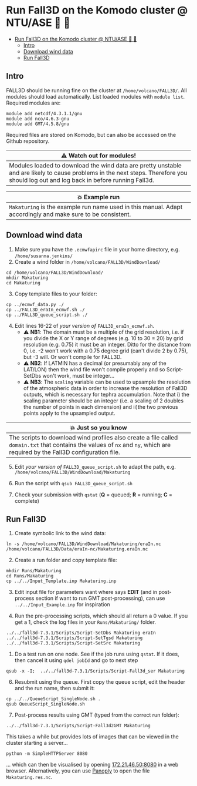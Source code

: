 # Run Fall3D on the Komodo cluster @ NTU/ASE :volcano: :tiger2:

- [Run Fall3D on the Komodo cluster @ NTU/ASE :volcano: :tiger2:](#run-fall3d-on-the-komodo-cluster--ntuase-volcano-tiger2)
  - [Intro](#intro)
  - [Download wind data](#download-wind-data)
  - [Run Fall3D](#run-fall3d)

## Intro
FALL3D should be running fine on the cluster at ```/home/volcano/FALL3D/```. All modules should load automatically. List loaded modules with ```module list```. Required modules are:

```
module add netcdf/4.3.1.1/gnu
module add nco/4.6.3-gnu
module add GMT/4.5.8/gnu
```

Required files are stored on Komodo, but can also be accessed on the Github repository.

|:warning: Watch out for modules! |
|---|
| Modules loaded to download the wind data are pretty unstable and are likely to cause problems in the next steps. Therefore you should log out and log back in before running Fall3d.| 


|:boom: Example run |
|---|
| ```Makaturing``` is the example run name used in this manual. Adapt accordingly and make sure to be consistent.| 


## Download wind data
1. Make sure you have the ```.ecmwfapirc``` file in your home directory, e.g. ```/home/susanna.jenkins/```
2. Create a wind folder in ```/home/volcano/FALL3D/WindDownload/```
```
cd /home/volcano/FALL3D/WindDownload/
mkdir Makaturing
cd Makaturing
```

3. Copy template files to your folder:

```
cp ../ecmwf_data.py ./
cp ../FALL3D_eraIn_ecmwf.sh ./
cp ../FALL3D_queue_script.sh ./
```

4. Edit lines 16-22 of *your version of* ```FALL3D_eraIn_ecmwf.sh```. 
    - :warning: **NB1**: The domain must be a multiple of the grid resolution, i.e. if you divide the X or Y range of degrees (e.g. 10 to 30 = 20) by grid resolution (e.g. 0.75) it must be an integer. Ditto for the distance from 0, i.e. -2 won't work with a 0.75 degree grid (can't divide 2 by 0.75), but -3 will. Or won't compile for FALL3D. 
    - :warning: **NB2**: If LATMIN has a decimal (or presumably any of the LAT/LON) then the wind file won't compile properly and so Script-SetDbs won't work, must be integer...
    - :warning: **NB3**: The ```scaling``` variable can be used to upsample the resolution of the atmospheric data in order to increase the resolution of Fall3D outputs, which is necessary for tephra accumulation. Note that i) the scaling parameter should be an integer (i.e. a scaling of 2 doubles the number of points in each dimension) and ii)the two previous points apply to the upsampled output.

|:boom: Just so you know |
|---|
| The scripts to download wind profiles also create a file called ```domain.txt``` that contains the values of ```nx``` and ```ny```, which are required by the Fall3D configuration file.| 


5. Edit *your version of* ```FALL3D_queue_script.sh``` to adapt the path, e.g. ```/home/volcano/FALL3D/WindDownload/Makaturing```

6. Run the script with ```qsub FALL3D_queue_script.sh```
7. Check your submission with ```qstat``` (**Q** = queued; **R** = running; **C** = complete)



## Run Fall3D

1. Create symbolic link to the wind data:

```
ln -s /home/volcano/FALL3D/WindDownload/Makaturing/eraIn.nc /home/volcano/FALL3D/Data/eraIn-nc/Makaturing.eraIn.nc
```

2. Create a run folder and copy template file:
```
mkdir Runs/Makaturing 
cd Runs/Makaturing
cp ../../Input_Template.inp Makaturing.inp
```

3. Edit input file for parameters want where says **EDIT** (and in post-process section if want to run GMT post-processing), can use ```../../Input_Example.inp``` for inspiration 

4. Run the pre-processing scripts, which should all return a 0 value. If you get a 1, check the log files in your ```Runs/Makaturing/``` folder.
```
../../fall3d-7.3.1/Scripts/Script-SetDbs Makaturing eraIn
../../fall3d-7.3.1/Scripts/Script-SetTgsd Makaturing
../../fall3d-7.3.1/Scripts/Script-SetSrc Makaturing
```

1. Do a test run on one node. See if the job runs using ```qstat```. If it does, then cancel it using ```qdel jobId``` and go to next step
```
qsub -x -I;  ../../fall3d-7.3.1/Scripts/Script-Fall3d_ser Makaturing
```
6. Resubmit using the queue. First copy the queue script, edit the header and the run name, then submit it: 
```
cp ../../QueueScript_SingleNode.sh . 
qsub QueueScript_SingleNode.sh
```
7.  Post-process results using GMT (typed from the correct run folder): 
```
../../fall3d-7.3.1/Scripts/Script-Fall3d2GMT Makaturing
```  
This takes a while but provides lots of images that can be viewed in the cluster starting a server...
```
python -m SimpleHTTPServer 8080
```
... which can then be visualised by opening [172.21.46.50:8080](172.21.46.50:8080) in a web browser. Alternatively, you can use [Panoply](https://www.giss.nasa.gov/tools/panoply/download/) to open the file ```Makaturing.res.nc```.

